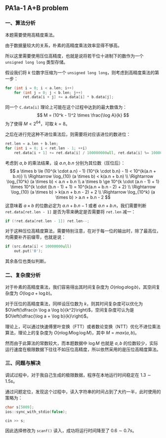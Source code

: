 ## PA1a-1 A+B problem

### 一、算法分析

本题需要使用高精度乘法。

由于数据量较大的关系，朴素的高精度乘法效率显得不够高。

所以这里需要使用压位高精度，也就是说将若干位十进制下的数作为一个 `unsigned long long` 类型存储。

假设我们将 $k$ 位数字压缩为一个 `unsigned long long`，则考虑到高精度乘法的第一步：

```cpp
for (int i = 0; i < a.len; i++)
    for (int j = 0; j < b.len; j++)
        ret.data[i + j] += a.data[i] * b.data[j];
```

同一个 `C.data[i]` 理论上可能在这个过程中达到的最大数值为：
$$
M = (10^k - 1)^2 \times \frac{\log A}{k}
$$
为了使得 $M < 2^{64}$，可取 $k = 8$。

之后在进行完这种不进位乘法后，则需要将对应该进位的数进位：

```cpp
ret.len = a.len + b.len;
for (int i = 0; i < ret.len - 1; ++i)
    ret.data[i + 1] += ret.data[i] / 100000000ull, ret.data[i] %= 100000000ull;
```

考虑到 $a, b$ 的乘法结果，设 $a.n, b.n$ 分别为其位数（压位后）：
$$
a \times b \le (10^{k \cdot a.n} - 1) (10^{k \cdot b.n} - 1) < 10^{k(a.n + b.n)} \\
\Rightarrow \log_{10} (a \times b) < k(a.n + b.n) \\
\Rightarrow \log_{10^k} (a \times b) < a.n + b.n \\
a \times b \ge 10^{k \cdot (a.n - 1) + 1} \times 10^{k \cdot (b.n - 1) + 1} = 10^{k(a.n + b.n - 2) + 2} \\
\Rightarrow \log_{10} (a \times b) > k(a.n + b.n - 2) + 2 \\
\Rightarrow \log_{10^k} (a \times b) > a.n + b.n - 2
$$
这意味着 $a \times b$ 的位数必定为 $a.n + b.n - 1$ 或者 $a.n + b.n$，我们需要判断 `ret.data[ret.len - 1]` 是否为零来确定是否需要将 `ret.len` 减一：

```cpp
if (!ret.data[ret.len - 1]) ret.len--;
```

对于这种压位高精度算法，需要特别注意，在对于每一位的输出时，除了最高位，均需要补齐前缀零，也就是说：

```cpp
if (src.data[i] < 10000000ull)
	out.put('0');
```

其余各位也类似判断。

### 二、复杂度分析

对于朴素的高精度乘法，我们容易得出其时间复杂度为 $O(n \log a \log b)$，其空间复杂度为 $O(\log a + \log b)$。

对于压位的高精度乘法，同样设压位数为 $k$，则其时间复杂度可以优化为 $O\left(\dfrac{n \log a \log b}{k^2}\right)$，空间复杂度可认为是 $O\left(\dfrac{\log a + \log b}{k}\right)$。

理论上，可以通过快速傅里叶变换（FTT）或者数论变换（NTT）优化不进位乘法算法，理论上的复杂度为 $O\left(n \log M \log \log M \right)$，其中 $M = max(a, b)$。

然而由于此算法的常数较大，而本题数据中 $\log M$ 也就是 $a, b$ 的位数较少，实际运行速度在极限数据下往往不如压位高精度，所以依然采用的是压位高精度算法。

### 三、问题与解决

调试过程中，对于我自己生成的极限数据，程序在本地运行时间稳定在 $1.3 \sim 1.5 s$。

通过问题定位，发现这个过程中，读入字符串的时间占到了大约一半，此时使用的策略为：

```cpp
char s[5009];
ios::sync_with_stdio(false);

cin >> s;
```

因此选择修改为 `scanf()` 读入，成功将运行时间降至了 $0.6 \sim 0.7 s$。

